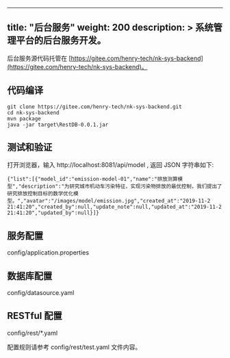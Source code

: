 
---
title: "后台服务"
weight: 200
description: >
  系统管理平台的后台服务开发。
---

后台服务源代码托管在 [https://gitee.com/henry-tech/nk-sys-backend](https://gitee.com/henry-tech/nk-sys-backend)。

## 代码编译

    git clone https://gitee.com/henry-tech/nk-sys-backend.git
    cd nk-sys-backend
    mvn package
    java -jar target\RestDB-0.0.1.jar

## 测试和验证

打开浏览器，输入 http://localhost:8081/api/model
, 返回 JSON 字符串如下:

    {"list":[{"model_id":"emission-model-01","name":"排放测算模型","description":"为研究城市机动车污染特征，实现污染物排放的最优控制，我们提出了研究排放控制目标的数学优化模型。","avatar":"/images/model/emission.jpg","created_at":"2019-11-2 21:41:20","created_by":null,"update_note":null,"updated_at":"2019-11-2 21:41:20","updated_by":null}]}


## 服务配置

config/application.properties

## 数据库配置

config/datasource.yaml

## RESTful 配置

config/rest/*.yaml

配置规则请参考 config/rest/test.yaml 文件内容。